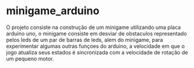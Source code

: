 # minigame_arduino
O projeto consiste na construção de um minigame utilizando uma placa arduino uno, o minigame consiste em desviar de obstaculos representado pelos leds de um par de barras de leds, alem do minigame, para experimentar algumas outras funçoes do arduino, a velocidade em que o jogo atualiza seus estados é sincronizada com a velocidade de rotação de um pequeno motor.

